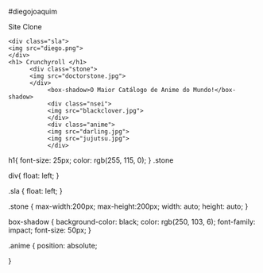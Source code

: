 #diegojoaquim

Site Clone 

<!DOCTYPE html> 
<meta charset="utf-8">
<head> 
    <link href="diego.css" rel="stylesheet">
</head>
<body> 
  
    <div class="sla">
    <img src="diego.png">
    </div>
    <h1> Crunchyroll </h1>
          <div class="stone">
          <img src="doctorstone.jpg">
          </div>
               <box-shadow>O Maior Catálogo de Anime do Mundo!</box-shadow>
               <div class="nsei">
               <img src="blackclover.jpg">
               </div>
               <div class="anime">
               <img src="darling.jpg">
               <img src="jujutsu.jpg">
               </div>
               
</body>
</html>

h1{
    font-size: 25px;
    color: rgb(255, 115, 0);
}
.stone 

div{
    float: left;
}

.sla {
       float: left;
}





.stone {
    max-width:200px;
    max-height:200px;
    width: auto;
    height: auto;
}

box-shadow {
             background-color: black;
             color: rgb(250, 103, 6);
             font-family: impact;
             font-size: 50px;
}

.anime {
     position: absolute;

}
